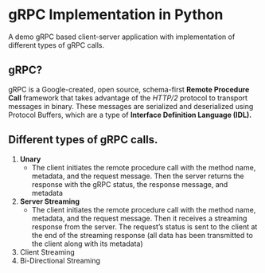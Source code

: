 # gRPC Implementation in Python

A demo gRPC based client-server application with implementation of different types of gRPC calls.

## gRPC?

gRPC is a Google-created, open source, schema-first **Remote Procedure Call** framework that takes advantage of the _HTTP/2_ protocol to transport messages in binary. These messages are serialized and deserialized using Protocol Buffers, which are a type of **Interface Definition Language (IDL).**

## Different types of gRPC calls.

1. **Unary**
   - The client initiates the remote procedure call with the method name, metadata, and the request message. Then the server returns the response with the gRPC status, the response message, and metadata
2. **Server Streaming**
   - The client initiates the remote procedure call with the method name, metadata, and the request message. Then it receives a streaming response from the server. The request’s status is sent to the client at the end of the streaming response (all data has been transmitted to the client along with its metadata)
3. Client Streaming
4. Bi-Directional Streaming
